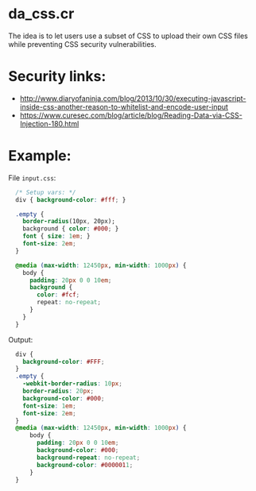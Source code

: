 
da\_css.cr
============

The idea is to let users use a subset of CSS
to upload their own CSS files
while preventing CSS security vulnerabilities.


Security links:
===============
* http://www.diaryofaninja.com/blog/2013/10/30/executing-javascript-inside-css-another-reason-to-whitelist-and-encode-user-input
* https://www.curesec.com/blog/article/blog/Reading-Data-via-CSS-Injection-180.html


Example:
=======

File `input.css`:

```css
  /* Setup vars: */
  div { background-color: #fff; }

  .empty {
    border-radius(10px, 20px);
    background { color: #000; }
    font { size: 1em; }
    font-size: 2em;
  }

  @media (max-width: 12450px, min-width: 1000px) {
    body {
      padding: 20px 0 0 10em;
      background {
        color: #fcf;
        repeat: no-repeat;
      }
    }
  }
```

Output:

```css
  div {
    background-color: #FFF;
  }
  .empty {
    -webkit-border-radius: 10px;
    border-radius: 20px;
    background-color: #000;
    font-size: 1em;
    font-size: 2em;
  }
  @media (max-width: 12450px, min-width: 1000px) {
      body {
        padding: 20px 0 0 10em;
        background-color: #000;
        background-repeat: no-repeat;
        background-color: #0000011;
      }
  }
```
